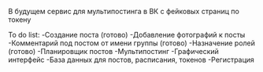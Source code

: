 В будущем сервис для мультипостинга в ВК с фейковых страниц по токену 

To do list:
-Создание поста (готово)
-Добавление фотографий к посты
-Комментарий под постом от имени группы (готово)
-Назначение ролей (готово)
-Планировщик постов
-Мультипостинг
-Графический интерфейс
-База данных для постов, расписания, токенов
-Регистрация
